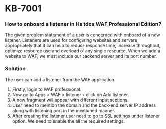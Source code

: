 # KB-7001

### How to onboard a listener in Haltdos WAF Professional Edition?

The given problem statement of a user is concerned with onboard of a new listener. 
Listeners are used for configuring websites and servers appropriately that it can help to reduce response time, increase throughput, optimize resource use and overload of any single resource.
When we add a website to WAF, we must include our backend server and its port number.

### Solution

The user can add a listener from the WAF application.


1. Firstly, login to WAF professional.
2. Now go to Apps > WAF > listener > click on Add listener.
3. A new fragment will appear with different input sections.
4. User need to mention the domain and the back-end server IP address along with listening port in the mentioned manner.
5. After creating the listener user need to go to SSL settings under listener option. We need to enable the all the required settings.
